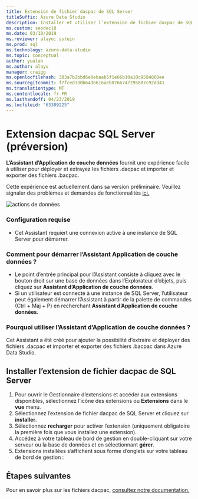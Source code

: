 ```yaml
---
title: Extension de fichier dacpac de SQL Server
titleSuffix: Azure Data Studio
description: Installer et utiliser l’extension de fichier dacpac de SQL Server (version préliminaire) pour Azure Data Studio
ms.custom: seodec18
ms.date: 03/18/2019
ms.reviewer: alayu; sstein
ms.prod: sql
ms.technology: azure-data-studio
ms.topic: conceptual
author: yualan
ms.author: alayu
manager: craigg
ms.openlocfilehash: 383a7b2bbd6e8ebaab5f1e66b10a10c9584800ee
ms.sourcegitcommit: f7fced330b64d6616aeb8766747295807c92dd41
ms.translationtype: MT
ms.contentlocale: fr-FR
ms.lasthandoff: 04/23/2019
ms.locfileid: "63309225"
---
```

# <a name="sql-server-dacpac-extension-preview"></a>Extension dacpac SQL Server (préversion)

**L’Assistant d’Application de couche données** fournit une expérience facile à utiliser pour déployer et extrayez les fichiers .dacpac et importer et exporter des fichiers .bacpac.

Cette expérience est actuellement dans sa version préliminaire. Veuillez signaler des problèmes et demandes de fonctionnalités [ici.](https://github.com/microsoft/azuredatastudio/issues)

![actions de données](media/sql-server-dacpac-extension/data-tier-application-actions.png)

 ### <a name="requirements"></a>Configuration requise
 * Cet Assistant requiert une connexion active à une instance de SQL Server pour démarrer.

 ### <a name="how-do-i-start-the-data-tier-application-wizard"></a>Comment pour démarrer l’Assistant Application de couche données ?
 * Le point d’entrée principal pour l’Assistant consiste à cliquez avec le bouton droit sur une base de données dans l’Explorateur d’objets, puis cliquez sur **Assistant d’Application de couche données**.
 * Si un utilisateur est connecté à une instance de SQL Server, l’utilisateur peut également démarrer l’Assistant à partir de la palette de commandes (Ctrl + Maj + P) en recherchant **Assistant d’Application de couche données.**

 ### <a name="why-would-i-use-the-data-tier-application-wizard"></a>Pourquoi utiliser l’Assistant d’Application de couche données ?
 Cet Assistant a été créé pour ajouter la possibilité d’extraire et déployer des fichiers .dacpac et importer et exporter des fichiers .bacpac dans Azure Data Studio.

## <a name="install-the-sql-server-dacpac-extension"></a>Installer l’extension de fichier dacpac de SQL Server

1. Pour ouvrir le Gestionnaire d’extensions et accéder aux extensions disponibles, sélectionnez l’icône des extensions ou **Extensions** dans le **vue** menu.
2. Sélectionnez l’extension de fichier dacpac de SQL Server et cliquez sur **installer**.
1. Sélectionnez **recharger** pour activer l’extension (uniquement obligatoire la première fois que vous installez une extension).
2. Accédez à votre tableau de bord de gestion en double-cliquant sur votre serveur ou la base de données et en sélectionnant **gérer**.
3. Extensions installées s’affichent sous forme d’onglets sur votre tableau de bord de gestion :

## <a name="next-steps"></a>Étapes suivantes

Pour en savoir plus sur les fichiers dacpac, [consultez notre documentation.](https://docs.microsoft.com/sql/relational-databases/data-tier-applications/data-tier-applications?view=sql-server-2017)